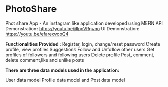 # PhotoShare
Phot share App - An instagram like application developed using MERN
API Demonstration: https://youtu.be/jIlpoVRqvno 
UI Demonstration:  https://youtu.be/efarexvopQ4

**Functionalities Provided :**
Register, login, change/reset password
Create profile, view profiles
Suggestions
Follow and Unfollow other users
Get profiles of followers and following users
Delete profile
Post, comment, delete comment,like and unlike posts

**There are three data models used in the application:**

User data model
Profile data model and
Post data model



